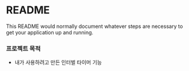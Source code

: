 # README #

This README would normally document whatever steps are necessary to get your application up and running.

### 프로젝트 목적 ###

* 내가 사용하려고 만든 인터벌 타이머 기능